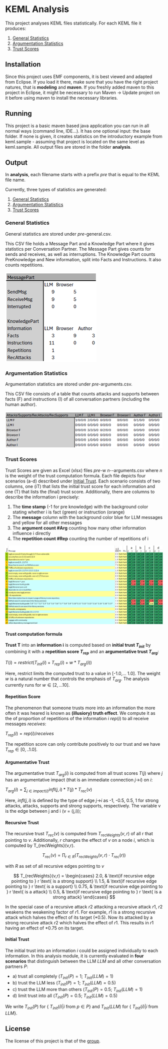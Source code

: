 # KEML Analysis

This project analyses KEML files statistically. For each KEML file it produces:
1) [General Statistics](#general-statistics)
2) [Argumentation Statistics](#argumentation-statistics)
3) [Trust Scores](#trust-scores)

## Installation

Since this project uses EMF components, it is best viewed and adapted from Eclipse. If you load it there, make sure that you have the right project natures, that is **modeling** and **maven**.
If you freshly added maven to this project in Eclipse, it might be necessary to run Maven -> Update project on it before using maven to install the necessary libraries.

## Running

This project is a basic maven based java application you can run in all normal ways (command line, IDE...).
It has one optional input: the base folder. If none is given, it creates statistics on the introductory example from keml.sample - assuming that project is located on the same level as keml.sample.
All output files are stored in the folder **analysis**.

## Output
In **analysis**, each filename starts with a prefix _pre_ that is equal to the KEML file name.

Currently, three types of statistics are generated:
1) [General Statistics](#general-statistics)
2) [Argumentation Statistics](#argumentation-statistics)
3) [Trust Scores](#trust-scores)

### General Statistics
General statistics are stored under $pre$-general.csv.

This CSV file holds a Message Part and a Knowledge Part where it gives statistics per Conversation Partner. 
The Message Part gives counts for sends and receives, as well as interruptions.
The Knowledge Part counts PreKnowledge and New information, split into Facts and Instructions. It also counts repetitions.

![Example General Statistics](doc/example-general-csv.png)


### Argumentation Statistics
Argumentation statistics are stored under _pre_-arguments.csv.

This CSV file consists of a table that counts attacks and supports between facts (F) and instructions (I) of all conversation partners (including the human author).

![Example Argumentation Statistics](doc/example-arguments-csv.png)

### Trust Scores

Trust Scores are given as Excel (xlsx) files _pre_-w _n_--arguments.csv where _n_ is the weight of the trust computation formula.
Each file depicts four scenarios (a-d) described under [Initial Trust](#initial-trust).
Each scenario consists of two columns, one (iT) that lists the initial trust score for each information and one (T) that lists the (final) trust score.
Additionally, there are columns to describe the information i precisely:
1) The **time stamp** (-1 for pre knowledge) with the background color stating whether i is fact (green) or instruction (orange)
2) The **message** column with the background color blue for LLM messages and yellow for all other messages
3) The **argument count \#Arg** counting how many other information influence i directly
4) The **repetition count \#Rep** counting the number of repetitions of i

![Example Trust Scores](doc/example-trust-xlsx.png)


#### Trust computation formula
**Trust T** into an **information i** is computed based on **initial trust $T_{init}$** by combining it with a **repetition score $T_{rep}$** and an **argumentative trust $T_{arg}$**:

$T(i)= restrict(T_{init}(i) + T_{rep}(i) + w*T_{arg}(i))$

Here, restrict limits the computed trust to a value in [-1.0,... 1.0].
The weight $w$ is a natural number that controls the emphasis of $T_{arg}$. The analysis currently runs for $w\in[2,... 10]$.

#### Repetition Score

The phenomenon that someone trusts more into an information the more often it was heared is known as **(illusiory) truth effect**.
We compute it as the of proportion of repetitions of the information $i$ $rep(i)$ to all receive messages $receives$: 

$T_{rep}(i) = rep(i)/receives$ 

The repetition score can only contribute positively to our trust and we have $T_{rep} \in [0,.. 1.0]$.

#### Argumentative Trust

The argumentative trust $T_{arg}(i)$ is computed from all trust scores $T(j)$ where _j_ has an argumentative impact (that is an immediate connection $j$->$i$) on _i_:

$T_{arg}(i) = \sum_{j\in impact(i)} infl(j,i)*T(j)*T_{rec}(v)$

Here, $infl(j,i)$ is defined by the type of edge $j$->$i$ as -1, -0.5, 0.5, 1 for strong attacks, attacks, supports and strong supports, respectively. The variable v is the edge between j and i (v = (j,i));

#### Recursive Trust

The recursive trust $T_{rec}(v)$ is computed from $T_{recWeights}(v,r)$ of all r that pointing to $v$. Additionally, $r$ changes the effect of $v$ on a node $i$, which is computed by T_{recWeights}(v,r).

$$
T_{rec}(v) = \prod_{r \in R} \left( T_{recWeights}(v, r) \cdot T_{rec}(r) \right)
$$

with $R$ as set of all recursive edges pointing to $v$

$$
T_{recWeights}(v,r) =
\begin{cases} 
2.0, & \text{if recursive edge pointing to }  r \text{ is a strong support} \\
1.5, & \text{if recursive edge pointing to }  r \text{ is a support} \\
0.75, & \text{if recursive edge pointing to }  r \text{ is a attack} \\
0.5, & \text{if recursive edge pointing to }  r \text{ is a strong attack}
\end{cases}
$$

In the special case of a recursive attack $r2$ attacking a recursive attack $r1$, $r2$ weakens the weakening factor of $r1$. For example, $r1$ is a strong recursive attack which halves the effect of its target (*0.5). Now its attacked by a strong recursive attack $r2$ which halves the effect of $r1$. This results in $r1$ having an effect of *0.75 on its target.

#### Initial Trust

The initial trust into an information _i_ could be assigned individually to each information. In this analysis module, it is currently evaluated in **four scenarios** that distinguish between the LLM _LLM_ and all other conversation partners _P_:

- a) trust all completely ($T_{init}(P) = 1$; $T_{init}(LLM)=1$)
- b) trust the LLM less ($T_{init}(P) = 1$; $T_{init}(LLM)=0.5$)
- c) trust the LLM more than others ($T_{init}(P) = 0.5$; $T_{init}(LLM)=1$)
- d) limit trust into all ($T_{init}(P) = 0.5$; $T_{init}(LLM)=0.5$)

We write $T_{init}(P)$ for { $T_{init}(i) | i$ from $p \in P$} and $T_{init}(LLM)$ for { $T_{init}(i) | i$ from $LLM$}.


## License
The license of this project is that of the [group](https://github.com/keml-group).
